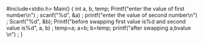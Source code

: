 #include<stdio.h>
Main() 
{
int a, b, temp;
Printf("enter the value of first number\n") ;
scanf("%d", &a) ;
printf("enter the value of second number\n") ;
Scanf("%d", &b);
Printf("before swapping first value is%d and second value is%d", a, b) ;
temp=a;
a=b;
b=temp;
printf("after swapping a,bvalue \n") ;
}
